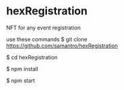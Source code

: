 # hexRegistration
NFT for any event registration

use these commands 
$ git clone https://github.com/samantro/hexRegistration

$ cd hexRegistration

$ npm install

$ npm start
